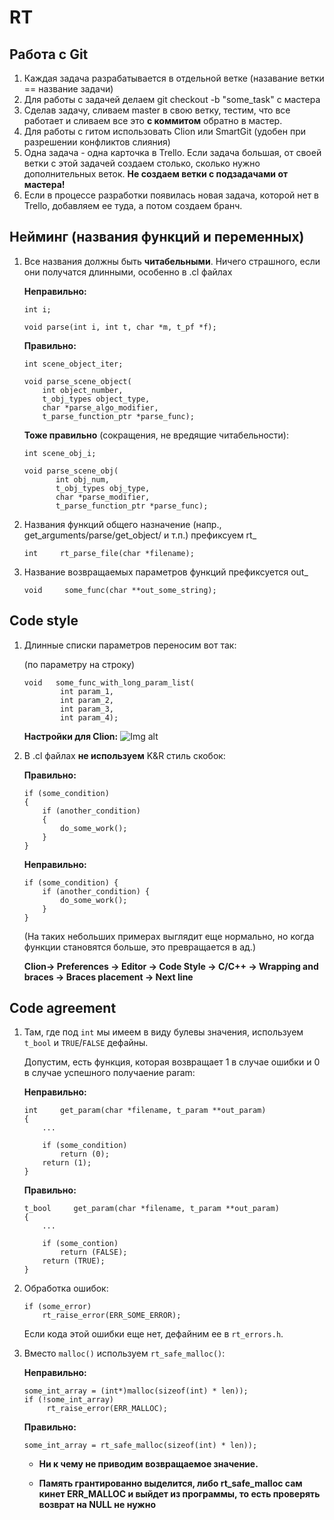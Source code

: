 # RT

## Работа с Git
1. Каждая задача разрабатывается в отдельной ветке (назавание ветки == название задачи)
2. Для работы с задачей делаем git checkout -b "some_task" с мастера
3. Сделав задачу, сливаем master в свою ветку, тестим, что все работает и сливаем все это **с коммитом** обратно в мастер.
4. Для работы с гитом использовать Clion или SmartGit (удобен при разрешении конфликтов слияния)
5. Одна задача - одна карточка в Trello. Если задача большая, от своей ветки с этой задачей создаем столько, сколько нужно дополнительных веток. **Не создаем ветки с подзадачами от мастера!**
6. Если в процессе разработки появилась новая задача, которой нет в Trello, добавляем ее туда, а потом создаем бранч.

## Нейминг (названия функций и переменных)

1. Все названия должны быть **читабельными**. Ничего страшного, если они получатся длинными, особенно в .cl файлах

    **Неправильно:**
    ```
    int i;
   
    void parse(int i, int t, char *m, t_pf *f);
    ```
    **Правильно:**
    ```
    int scene_object_iter;
   
    void parse_scene_object(
        int object_number,
        t_obj_types object_type,
        char *parse_algo_modifier,
        t_parse_function_ptr *parse_func);
    ```
    **Тоже правильно** (сокращения, не вредящие читабельности):
    ```
    int scene_obj_i;
   
    void parse_scene_obj(
           int obj_num,
           t_obj_types obj_type,
           char *parse_modifier,
           t_parse_function_ptr *parse_func);
    ```

2. Названия функций общего назначение (напр., get_arguments/parse/get_object/ и т.п.) префиксуем rt_
    ```
    int     rt_parse_file(char *filename);
    ```                               
3. Название возвращаемых параметров функций префиксуется out_
    ```
   void     some_func(char **out_some_string);
    ```
   
## Code style
1. Длинные списки параметров переносим вот так:

    (по параметру на строку)
    ```
    void   some_func_with_long_param_list(
            int param_1,
            int param_2,
            int param_3,
            int param_4);
    ```
   **Настройки для Clion:**
   ![Img alt](https://trello-attachments.s3.amazonaws.com/5e09e87ddad9255a33242a41/770x478/722d7104bb92b1b407eb9d3f7a582e3c/clion_wrapping_settings.png)
2. В .cl файлах **не используем** K&R стиль скобок:

    **Правильно:**
    ```
   if (some_condition)
   {
        if (another_condition)
        {
            do_some_work();
        }
   }
    ```
   **Неправильно:**
    ```
   if (some_condition) {
        if (another_condition) {
            do_some_work();
        }
   }
    ```         
   (На таких небольших примерах выглядит еще нормально, но когда функции становятся больше, это превращается в ад.)
   
   **Clion-> Preferences -> Editor -> Code Style -> C/C++ -> Wrapping and braces -> Braces placement -> Next line**

## Code agreement
1. Там, где под ```int``` мы имеем в виду булевы значения, используем ```t_bool``` и ```TRUE```/```FALSE``` дефайны. 

    Допустим, есть функция, которая возвращает 1 в случае ошибки и 0 в случае успешного получаение param:
    
    **Неправильно:**
    ```
    int     get_param(char *filename, t_param **out_param)
    {
        ...
   
        if (some_condition)
            return (0);
        return (1);
    }
    ```
    **Правильно:**
    ```
    t_bool     get_param(char *filename, t_param **out_param)
    {
        ...
   
        if (some_contion)
            return (FALSE);
        return (TRUE);
    }
    ```
2. Обработка ошибок:
    ```
    if (some_error)
        rt_raise_error(ERR_SOME_ERROR);
    ```
   Если кода этой ошибки еще нет, дефайним ее в ```rt_errors.h```.

3. Вместо ```malloc()``` используем ```rt_safe_malloc()```:

   **Неправильно:**
   ```
   some_int_array = (int*)malloc(sizeof(int) * len));
   if (!some_int_array)
        rt_raise_error(ERR_MALLOC);
   ```
   **Правильно:**
   ```
   some_int_array = rt_safe_malloc(sizeof(int) * len));
   ```
   * **Ни к чему не приводим возвращаемое значение.**
   
   * **Память грантированно выделится, либо rt_safe_malloc сам кинет ERR_MALLOC и выйдет из программы, то есть проверять возврат на NULL не нужно**
   

   